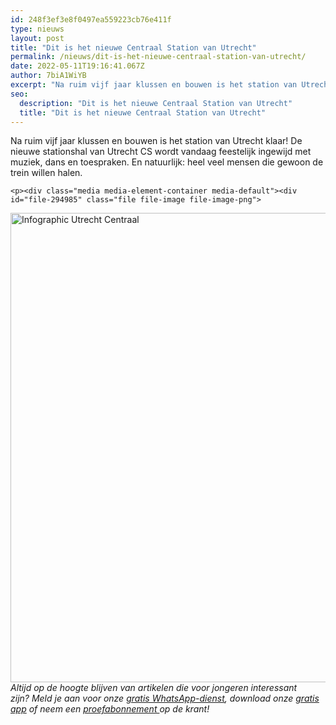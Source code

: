 ```yaml
---
id: 248f3ef3e8f0497ea559223cb76e411f
type: nieuws
layout: post
title: "Dit is het nieuwe Centraal Station van Utrecht"
permalink: /nieuws/dit-is-het-nieuwe-centraal-station-van-utrecht/
date: 2022-05-11T19:16:41.067Z
author: 7biA1WiYB
excerpt: "Na ruim vijf jaar klussen en bouwen is het station van Utrecht klaar! De nieuwe stationshal van Utrecht CS wordt vandaag feestelijk ingewijd met muziek, dans en toespraken. En natuurlijk: heel veel mensen die gewoon de trein willen halen.   "
seo:
  description: "Dit is het nieuwe Centraal Station van Utrecht"
  title: "Dit is het nieuwe Centraal Station van Utrecht"
---
```

Na ruim vijf jaar klussen en bouwen is het station van Utrecht klaar! De nieuwe stationshal van Utrecht CS wordt vandaag feestelijk ingewijd met muziek, dans en toespraken. En natuurlijk: heel veel mensen die gewoon de trein willen halen.   

    <p><div class="media media-element-container media-default"><div id="file-294985" class="file file-image file-image-png">

        
  
  <div class="content">
    <img alt="Infographic Utrecht Centraal" title="Beeld: 7Days" height="751" width="1273" class="media-element file-default" src="https://original.sevendays.nl/sites/default/files/INFO-7DAYS-CS.png">  </div>

  
</div>
</div><em>Altijd op de hoogte blijven van artikelen die voor jongeren interessant zijn? Meld je aan voor onze </em><a href="https://original.sevendays.nl/whatsapp"><em>gratis WhatsApp-dienst</em></a><em>, download onze </em><a href="https://original.sevendays.nl/app"><em>gratis app</em></a><em> of neem een </em><a href="https://abonneren.sevendays.nl/abonneren/abonnementen/ae/artikel"><em>proefabonnement </em></a><em>op de krant!</em>  
